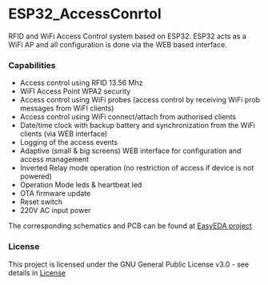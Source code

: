 # ESP32_AccessConrtol
RFID and WiFi Access Control system based on ESP32.
ESP32 acts as a WiFi AP and all configuration is done via the WEB based interface.

### Capabilities
- Access control using RFID 13.56 Mhz
- WiFI Access Point WPA2 security
- Access control using WiFi probes (access control by receiving WiFi prob messages from WiFI clients)
- Access control using WiFi connect/attach from authorised clients
- Date/time clock with backup battery and synchronization from the WiFi clients (via WEB interface)
- Logging of the access events
- Adaptive (small & big screens) WEB interface for configuration and access management
- Inverted Relay mode operation (no restriction of access if device is not powered)
- Operation Mode leds & heartbeat led 
- OTA firmware update
- Reset switch
- 220V AC input power

The corresponding schematics and PCB can be found at [EasyEDA project](https://easyeda.com/wonderer643/esp32_access)

### License
This project is licensed under the GNU General Public License v3.0 - see details in [License](LICENSE)
